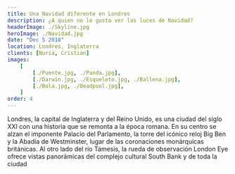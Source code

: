 ```yaml
---
title: Una Navidad diferente en Londres
description: ¿A quien no le gusta ver las luces de Navidad?
headerImage: ./Skyline.jpg
heroImage: ./Navidad.jpg
date: "Dec 5 2018"
location: Londres, Inglaterra
clients: [Nuria, Cristian]
images:
	[
		[./Puente.jpg, ./Panda.jpg],
		[./Darwin.jpg, ./Esqueleto.jpg, ./Ballena.jpg],
		[./Bola.jpg, ./Deadpool.jpg],
	]
order: 4
---
```


Londres, la capital de Inglaterra y del Reino Unido, es una ciudad del siglo XXI con una historia que se remonta a la época romana. En su centro se alzan el imponente Palacio del Parlamento, la torre del icónico reloj Big Ben y la Abadía de Westminster, lugar de las coronaciones monárquicas británicas. Al otro lado del río Támesis, la rueda de observación London Eye ofrece vistas panorámicas del complejo cultural South Bank y de toda la ciudad
